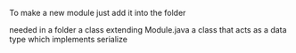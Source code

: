 To make a new module just add it into the folder 

needed in a folder
a class extending Module.java
a class that acts as a data type which implements serialize